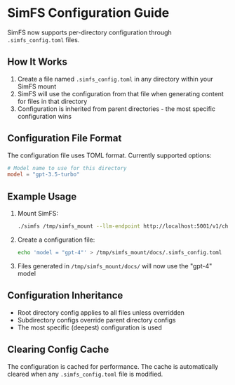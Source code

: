 # SimFS Configuration Guide

SimFS now supports per-directory configuration through `.simfs_config.toml` files.

## How It Works

1. Create a file named `.simfs_config.toml` in any directory within your SimFS mount
2. SimFS will use the configuration from that file when generating content for files in that directory
3. Configuration is inherited from parent directories - the most specific configuration wins

## Configuration File Format

The configuration file uses TOML format. Currently supported options:

```toml
# Model name to use for this directory
model = "gpt-3.5-turbo"
```

## Example Usage

1. Mount SimFS:
   ```bash
   ./simfs /tmp/simfs_mount --llm-endpoint http://localhost:5001/v1/chat/completions
   ```

2. Create a configuration file:
   ```bash
   echo 'model = "gpt-4"' > /tmp/simfs_mount/docs/.simfs_config.toml
   ```

3. Files generated in `/tmp/simfs_mount/docs/` will now use the "gpt-4" model

## Configuration Inheritance

- Root directory config applies to all files unless overridden
- Subdirectory configs override parent directory configs
- The most specific (deepest) configuration is used

## Clearing Config Cache

The configuration is cached for performance. The cache is automatically cleared when any `.simfs_config.toml` file is modified.